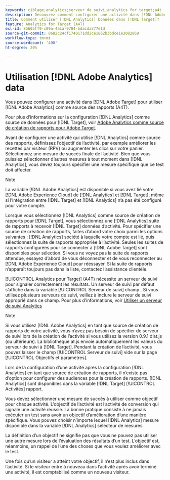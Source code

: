 ```yaml
---
keywords: ciblage;analytics;serveur de suivi;analytics for target;a4t
description: Découvrez comment configurer une activité dans [!DNL Adobe Target] pour utiliser [!DNL Adobe Analytics] comme source des rapports (A4T).
title: Comment utiliser [!DNL Analytics] Données dans [!DNL Target]?
feature: Analytics for Target (A4T)
exl-id: 85605ff9-c09a-4a1a-9784-bdacda377e1d
source-git-commit: 8682c24cf1740171dd2ce1862b3bdce1e2082869
workflow-type: tm+mt
source-wordcount: '498'
ht-degree: 20%

---
```


# Utilisation [!DNL Adobe Analytics] data

Vous pouvez configurer une activité dans [!DNL Adobe Target] pour utiliser [!DNL Adobe Analytics] comme source des rapports (A4T).

Pour plus d’informations sur la configuration [!DNL Analytics] comme source de données pour [!DNL Target], voir [Adobe Analytics comme source de création de rapports pour Adobe Target](/help/main/c-integrating-target-with-mac/a4t/a4t.md).

Avant de configurer une activité qui utilise [!DNL Analytics] comme source des rapports, définissez l’objectif de l’activité, par exemple améliorer les recettes par visiteur (RPV) ou augmenter les clics sur votre panier. Sélectionnez une mesure de succès finale de l’activité. Bien que vous puissiez sélectionner d’autres mesures à tout moment dans [!DNL Analytics], vous devez toujours spécifier une mesure spécifique que ce test doit affecter.

>[!NOTE]
>
>La variable [!DNL Adobe Analytics] est disponible si vous avez lié votre [!DNL Adobe Experience Cloud] de [!DNL Analytics] et [!DNL Target], même si l’intégration entre [!DNL Target] et [!DNL Analytics] n’a pas été configuré pour votre compte.

Lorsque vous sélectionnez [!DNL Analytics] comme source de création de rapports pour [!DNL Target], vous sélectionnez une [!DNL Analytics] suite de rapports à recevoir [!DNL Target] données d’activité. Pour spécifier une source de création de rapports, faites d’abord votre choix parmi les options suivantes : [!DNL Analytics] société à laquelle votre compte est lié, puis sélectionnez la suite de rapports appropriée à l’activité. Seules les suites de rapports configurées pour se connecter à [!DNL Adobe Target] sont disponibles pour sélection. Si vous ne voyez pas la suite de rapports attendue, essayez d’abord de vous déconnecter et de vous reconnecter au [!DNL Adobe Experience Cloud] pour réessayer. Si la suite de rapports n’apparaît toujours pas dans la liste, contactez l’assistance clientèle.

[!UICONTROL Analytics pour Target] (A4T) nécessite un serveur de suivi pour signaler correctement les résultats. Un serveur de suivi par défaut s’affiche dans la variable [!UICONTROL Serveur de suivi] champ . Si vous utilisez plusieurs serveurs de suivi, veillez à inclure le serveur de suivi approprié dans ce champ. Pour plus d’informations, voir [Utiliser un serveur de suivi Analytics](/help/main/c-integrating-target-with-mac/a4t/analytics-tracking-server.md#task_72077BA7E93C4A65A715A18F32228823)

>[!NOTE]
>
>Si vous utilisez [!DNL Adobe Analytics] en tant que source de création de rapports de votre activité, vous n’avez pas besoin de spécifier de serveur de suivi lors de la création de l’activité si vous utilisez la version 0.9.1 d’at.js (ou ultérieure). La bibliothèque at.js envoie automatiquement les valeurs du serveur de suivi à [!DNL Target]. Pendant la création de l’activité, vous pouvez laisser le champ [!UICONTROL Serveur de suivi] vide sur la page [!UICONTROL Objectifs et paramètres].

Lors de la configuration d’une activité après la configuration [!DNL Analytics] en tant que source de création de rapports, il n’existe pas d’option pour configurer des audiences pour la création de rapports. [!DNL Analytics] sont disponibles dans la variable [!DNL Target] [!UICONTROL Activités] rapport.

Vous devez sélectionner une mesure de succès à utiliser comme objectif pour chaque activité. L’objectif de l’activité est l’activité de conversion qui signale une activité réussie. La bonne pratique consiste à ne jamais exécuter un test sans avoir un objectif d’amélioration d’une manière spécifique. Vous pouvez choisir n’importe lequel [!DNL Analytics] mesure disponible dans la variable [!DNL Analytics] sélecteur de mesures.

La définition d’un objectif ne signifie pas que vous ne pouvez pas utiliser une autre mesure lors de l’évaluation des résultats d’un test. L’objectif est, néanmoins, un rappel de l’une des choses que vous voulez améliorer avec le test.

Une fois qu’un visiteur a atteint votre objectif, il n’est plus inclus dans l’activité. Si le visiteur entre à nouveau dans l’activité après avoir terminé une activité, il est comptabilisé comme un nouveau visiteur.
